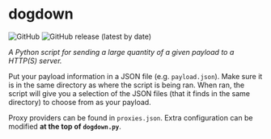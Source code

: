 # dogdown

![GitHub](https://img.shields.io/github/license/jibstack64/dogdown) ![GitHub release (latest by date)](https://img.shields.io/github/v/release/jibstack64/dogdown)

*A Python script for sending a large quantity of a given payload to a HTTP(S) server.*

Put your payload information in a JSON file (e.g. `payload.json`). Make sure it is in the same directory as where the script is being ran. When ran, the script will give you a selection of the JSON files (that it finds in the same directory) to choose from as your payload.

Proxy providers can be found in `proxies.json`. Extra configuration can be modified **at the top of `dogdown.py`**.
